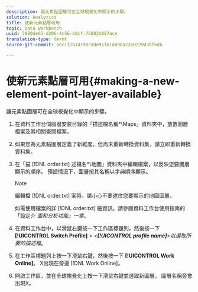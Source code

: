 ```yaml
---
description: 讓元素點圖層可在全球視覺化中顯示的步驟。
solution: Analytics
title: 使新元素點層可用
topic: Data workbench
uuid: 7880de63-d206-4c56-b8cf-75882d867ace
translation-type: tm+mt
source-git-commit: aec1f7b14198cdde91f61d490a235022943bfedb

---
```



# 使新元素點層可用{#making-a-new-element-point-layer-available}

讓元素點圖層可在全球視覺化中顯示的步驟。

1. 在資料工作台伺服器安裝目錄的「描述檔名稱*\Maps」資料夾中，放置圖層檔案及其相關查閱檔案。
1. 如果您為元素點圖層定義了新維度，但尚未重新轉換資料集，請立即重新轉換資料集。
1. 在「描 [!DNL order.txt] 述檔名*\地圖」資料夾中編輯檔案，以反映您要圖層顯示的順序。 預設情況下，圖層按其名稱以字典順序顯示。

   >[!NOTE]
   >
   >編輯檔 [!DNL order.txt] 案時，請小心不要遮住您要顯示的地圖圖層。

   如需使用檔案的詳 [!DNL order.txt] 細資訊，請參閱資料工作台使用指南的「設定介 *面和分析功能」一章*。

1. 在資料工作台中，以滑鼠右鍵按一下工作區標題列，然後按一下 **[!UICONTROL Switch Profile]** > *&lt;**[!UICONTROL profile name]**>以選取所要的描述檔*。
1. 在工作區標題列上按一下滑鼠右鍵，然後按一下 **[!UICONTROL Work Online]**。 X出現在旁邊 [!DNL Work Online]。
1. 開啟工作區，並在全球視覺化上按一下滑鼠右鍵並選取新圖層。 圖層名稱旁會出現X。
